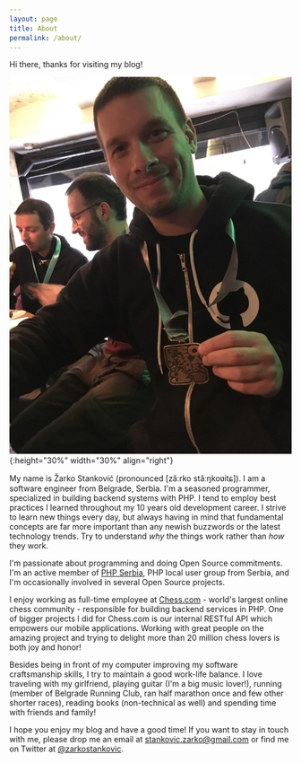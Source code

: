 ```yaml
---
layout: page
title: About
permalink: /about/
---
```


Hi there, thanks for visiting my blog!

![Žarko Stanković](/assets/zarko3.jpg){:height="30%" width="30%" align="right"}

My name is Žarko Stanković (pronounced [zǎːrko stǎːŋkoʋitɕ]). I am a software engineer from Belgrade, Serbia.
I'm a seasoned programmer, specialized in building backend systems with PHP. I tend to employ best practices
I learned throughout my 10 years old development career. I strive to learn new things every day, but always having
in mind that fundamental concepts are far more important than any newish buzzwords or the latest technology trends.
Try to understand _why_ the things work rather than _how_ they work.

I'm passionate about programming and doing Open Source commitments. I'm an active member of [PHP Serbia](https://phpsrbija.rs/),
PHP local user group from Serbia, and I'm occasionally involved in several Open Source projects.

I enjoy working as full-time employee at [Chess.com](https://www.chess.com/) - world's largest online chess community - responsible for building backend services in PHP.
One of bigger projects I did for Chess.com is our internal RESTful API which empowers our mobile applications.
Working with great people on the amazing project and trying to delight more than 20 million chess lovers is both joy and honor!

Besides being in front of my computer improving my software craftsmanship skills, I try to maintain a good work-life balance.
I love traveling with my girlfriend, playing guitar (I'm a big music lover!), running (member of Belgrade Running Club, ran half marathon once and few other shorter races),
reading books (non-technical as well) and spending time with friends and family!

I hope you enjoy my blog and have a good time! If you want to stay in touch with me, please drop me an email at stankovic.zarko@gmail.com
or find me on Twitter at [@zarkostankovic](https://twitter.com/zarkostankovic).
